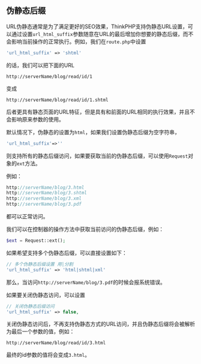 ## 伪静态后缀

URL伪静态通常是为了满足更好的SEO效果，ThinkPHP支持伪静态URL设置，可以通过设置`url_html_suffix`参数随意在URL的最后增加你想要的静态后缀，而不会影响当前操作的正常执行。例如，我们在`route.php`中设置

```php
'url_html_suffix' => 'shtml'
```

的话，我们可以把下面的URL

```
http://serverName/blog/read/id/1
```

变成

```
http://serverName/blog/read/id/1.shtml

```

后者更具有静态页面的URL特征，但是具有和前面的URL相同的执行效果，并且不会影响原来参数的使用。

默认情况下，伪静态的设置为`html`，如果我们设置伪静态后缀为空字符串，

```php
'url_html_suffix'=>''
```

则支持所有的静态后缀访问，如果要获取当前的伪静态后缀，可以使用`Request`对象的`ext`方法。

例如：

```php
http://serverName/blog/3.html
http://serverName/blog/3.shtml
http://serverName/blog/3.xml
http://serverName/blog/3.pdf

```

都可以正常访问。

我们可以在控制器的操作方法中获取当前访问的伪静态后缀，例如：

```php
$ext = Request::ext();
```

如果希望支持多个伪静态后缀，可以直接设置如下：

```php
// 多个伪静态后缀设置 用|分割
'url_html_suffix' => 'html|shtml|xml'
```

那么，当访问`http://serverName/blog/3.pdf`的时候会报系统错误。

如果要关闭伪静态访问，可以设置

```php
// 关闭伪静态后缀访问
'url_html_suffix' => false,
```

关闭伪静态访问后，不再支持伪静态方式的URL访问，并且伪静态后缀将会被解析为最后一个参数的值，例如：

```
http://serverName/blog/read/id/3.html
```

最终的id参数的值将会变成`3.html`。


